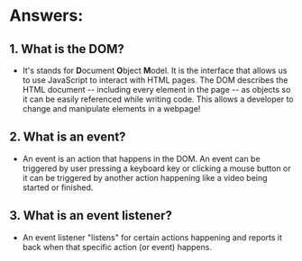 # Answers:

## 1. What is the DOM?

- It's stands for **D**ocument **O**bject **M**odel. It is the interface that allows us to use JavaScript to interact with HTML pages. The DOM describes the HTML document -- including every element in the page -- as objects so it can be easily referenced while writing code. This allows a developer to change and manipulate elements in a webpage!

## 2. What is an event?

- An event is an action that happens in the DOM. An event can be triggered by user pressing a keyboard key or clicking a mouse button or it can be triggered by another action happening like a video being started or finished.

## 3. What is an event listener?

- An event listener "listens" for certain actions happening and reports it back when that specific action (or event) happens.